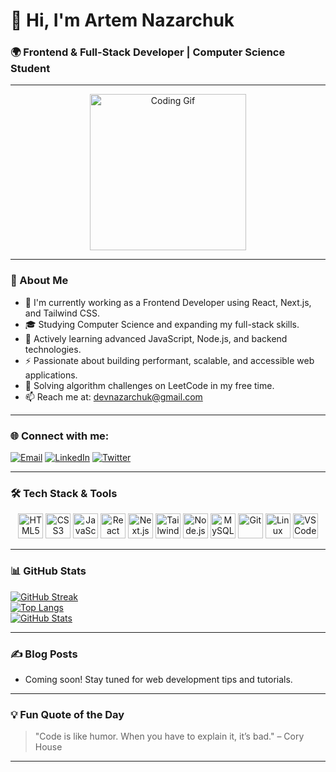 # 👋 Hi, I'm Artem Nazarchuk

### 🌍 Frontend & Full-Stack Developer | Computer Science Student

---

<p align="center">
  <img src="https://i.giphy.com/media/v1.Y2lkPTc5MGI3NjExNng0ZnlmcDhtNm1uYXVubHpvMTVlYXp3Y2Y3NjE5OGpianV0bmF4ZyZlcD12MV9pbnRlcm5hbF9naWZfYnlfaWQmY3Q9Zw/lgcUUCXgC8mEo/giphy.gif" width="250" alt="Coding Gif" />
</p>

---

### 🚀 About Me

- 🔭 I'm currently working as a Frontend Developer using React, Next.js, and Tailwind CSS.
- 🎓 Studying Computer Science and expanding my full-stack skills.
- 🌱 Actively learning advanced JavaScript, Node.js, and backend technologies.
- ⚡ Passionate about building performant, scalable, and accessible web applications.
- 🧩 Solving algorithm challenges on LeetCode in my free time.
- 📫 Reach me at: [devnazarchuk@gmail.com](mailto:devnazarchuk@gmail.com)

---

### 🌐 Connect with me:

[![Email](https://img.shields.io/badge/Email-D14836?style=for-the-badge&logo=gmail&logoColor=white)](mailto:devnazarchuk@gmail.com) [![LinkedIn](https://img.shields.io/badge/LinkedIn-%230077B5.svg?style=for-the-badge&logo=linkedin&logoColor=white)](https://www.linkedin.com/in/devnazarchuk)  [![Twitter](https://img.shields.io/badge/Twitter-%231DA1F2.svg?style=for-the-badge&logo=twitter&logoColor=white)](https://twitter.com/devnazarchuk)  



---

### 🛠 Tech Stack & Tools

<p align="center">
  <img src="https://cdn.jsdelivr.net/gh/devicons/devicon/icons/html5/html5-original.svg" alt="HTML5" width="40" height="40" />
  <img src="https://cdn.jsdelivr.net/gh/devicons/devicon/icons/css3/css3-original.svg" alt="CSS3" width="40" height="40" />
  <img src="https://cdn.jsdelivr.net/gh/devicons/devicon/icons/javascript/javascript-original.svg" alt="JavaScript" width="40" height="40" />
<!--   <img src="https://cdn.jsdelivr.net/gh/devicons/devicon/icons/typescript/typescript-original.svg" alt="TypeScript" width="40" height="40" /> -->
  <img src="https://cdn.jsdelivr.net/gh/devicons/devicon/icons/react/react-original.svg" alt="React" width="40" height="40" />
  <img src="https://cdn.jsdelivr.net/gh/devicons/devicon/icons/nextjs/nextjs-original.svg" alt="Next.js" width="40" height="40" />
  <img src="https://cdn.jsdelivr.net/gh/devicons/devicon/icons/tailwindcss/tailwindcss-original.svg" alt="Tailwind CSS" width="40" height="40" />
  <img src="https://cdn.jsdelivr.net/gh/devicons/devicon/icons/nodejs/nodejs-original.svg" alt="Node.js" width="40" height="40" />
<!--   <img src="https://cdn.jsdelivr.net/gh/devicons/devicon/icons/express/express-original.svg" alt="Express" width="40" height="40" /> -->
<!--   <img src="https://cdn.jsdelivr.net/gh/devicons/devicon/icons/python/python-original.svg" alt="Python" width="40" height="40" /> -->
  <img src="https://cdn.jsdelivr.net/gh/devicons/devicon/icons/mysql/mysql-original.svg" alt="MySQL" width="40" height="40" />
<!--   <img src="https://cdn.jsdelivr.net/gh/devicons/devicon/icons/postgresql/postgresql-original.svg" alt="PostgreSQL" width="40" height="40" /> -->
<!--   <img src="https://cdn.jsdelivr.net/gh/devicons/devicon/icons/docker/docker-original.svg" alt="Docker" width="40" height="40" /> -->
  <img src="https://cdn.jsdelivr.net/gh/devicons/devicon/icons/git/git-original.svg" alt="Git" width="40" height="40" />
  <img src="https://cdn.jsdelivr.net/gh/devicons/devicon/icons/linux/linux-original.svg" alt="Linux" width="40" height="40" />
<!--   <img src="https://cdn.jsdelivr.net/gh/devicons/devicon/icons/webpack/webpack-original.svg" alt="Webpack" width="40" height="40" /> -->
  <img src="https://cdn.jsdelivr.net/gh/devicons/devicon/icons/vscode/vscode-original.svg" alt="VS Code" width="40" height="40" />
</p>

---

### 📊 GitHub Stats

[![GitHub Streak](https://streak-stats.demolab.com?user=devnazarchuk&theme=dark&hide_border=true)](https://git.io/streak-stats)  
[![Top Langs](https://github-readme-stats.vercel.app/api/top-langs/?username=devnazarchuk&layout=compact&theme=dark)](https://github.com/devnazarchuk)  
[![GitHub Stats](https://github-readme-stats.vercel.app/api?username=devnazarchuk&show_icons=true&theme=dark)](https://github.com/devnazarchuk)


---

### ✍️ Blog Posts

- Coming soon! Stay tuned for web development tips and tutorials.

---

### 💡 Fun Quote of the Day

> "Code is like humor. When you have to explain it, it’s bad." – Cory House

---

<!-- Proudly created with ❤️ by Artem Nazarchuk -->
